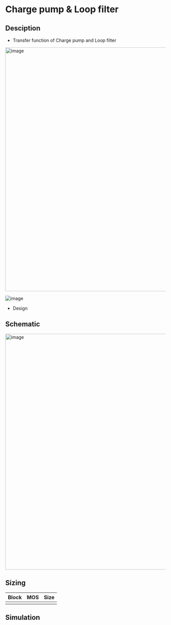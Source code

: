 # Charge pump & Loop filter

## Desciption
- Transfer function of Charge pump and Loop filter
<img width="767" alt="image" src="https://github.com/huydo272/PLL_PBKIC/assets/84896940/ef759e7a-f4e5-48dd-a038-bc2eec075478">

![image](https://github.com/huydo272/PLL_PBKIC/assets/84896940/87449091-e157-4218-a59d-82d3dc97f05d)
- Design 

## Schematic

<img width="742" alt="image" src="https://github.com/huydo272/PLL_PBKIC/assets/84896940/ec2e6566-019a-4ca6-8b27-303283fcbc49">

## Sizing

|Block|MOS|Size|
|--|--|--|
||

## Simulation
